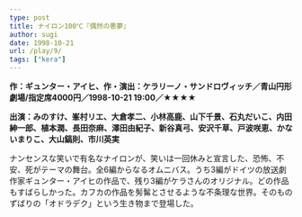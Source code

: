 ```yaml
---
type: post
title: ナイロン100℃『偶然の悪夢』
author: sugi
date: 1998-10-21
url: /play/9/
tags: ["kera"]
---
```

**作：ギュンター・アイヒ、作・演出：ケラリーノ・サンドロヴィッチ／青山円形劇場/指定席4000円／1998-10-21 19:00／★★★★**

**出演：みのすけ、峯村リエ、大倉孝二、小林高鹿、山下千景、石丸だいこ、内田紳一郎、植本潤、長田奈麻、澤田由紀子、新谷真弓、安沢千草、戸波咲恵、かないまりこ、大山鎬則、市川英実**

ナンセンスな笑いで有名なナイロンが、笑いは一回休みと宣言した、恐怖、不安、死がテーマの舞台。全6編からなるオムニバス。うち3編がドイツの放送劇作家ギュンター・アイヒの作品で、残り3編がケラさんのオリジナル。どの作品もすばらしかった。カフカの作品を髣髴とさせるような不条理な世界。そのものずばりの「オドラデク」という生き物まで登場した。

